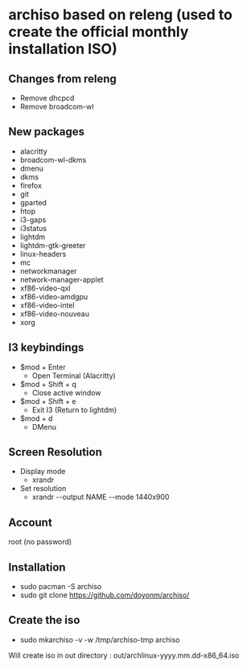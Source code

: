 # archiso based on releng (used to create the official monthly installation ISO)

## Changes from releng

- Remove dhcpcd
- Remove broadcom-wl

## New packages

- alacritty
- broadcom-wl-dkms
- dmenu
- dkms
- firefox
- git
- gparted
- htop
- i3-gaps
- i3status
- lightdm
- lightdm-gtk-greeter
- linux-headers
- mc
- networkmanager
- network-manager-applet
- xf86-video-qxl
- xf86-video-amdgpu
- xf86-video-intel
- xf86-video-nouveau
- xorg

## I3 keybindings

- $mod + Enter  
  - Open Terminal (Alacritty)
- $mod + Shift + q        
  - Close active window
- $mod + Shift + e        
  - Exit I3 (Return to lightdm)
- $mod + d        
  - DMenu
  
## Screen Resolution

  - Display mode
    - xrandr
  - Set resolution
    - xrandr --output NAME --mode 1440x900

## Account 

root (no password)
  
## Installation
  - sudo pacman -S archiso
  - sudo git clone https://github.com/doyonm/archiso/
  
## Create the iso 
  - sudo mkarchiso -v -w /tmp/archiso-tmp archiso 
  
  Will create iso in out directory :
  out/archlinux-yyyy.mm.dd-x86_64.iso
  
  
